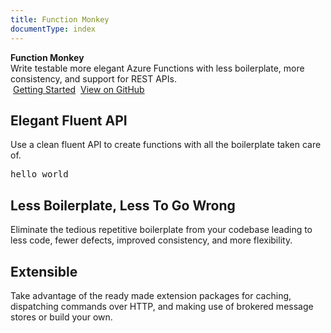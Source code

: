 ```yaml
---
title: Function Monkey
documentType: index
---
```

<style type="text/css">
footer{
  position: relative;
}
</style>

<div class="hero">
  <div class="wrap">
    <div class="text">
      <strong>Function Monkey</strong>
    </div>    
    <div class="minitext">
    Write testable more elegant Azure Functions with less boilerplate, more consistency, and support for REST APIs.
    </div>
    <div class="buttons-unit">
      <a href="guides/gettingStarted.html" class="button"><i class="fas fa-paper-plane"></i><span style="margin-left: 4px;">Getting Started</span></a>
      <a href="https://github.com/JamesRandall/AzureFromTheTrenches.Commanding" class="button"><i class="fab fa-github"></i><span style="margin-left: 4px;">View on GitHub</span></a>
    </div>
  </div>
</div>
<div class="key-section">
  <div class="container">
    <div class="row">
      <div class="col-md-10 col-md-offset-1 text-center">
        <div class="icon-container"><i class="fas fa-fast-forward"></i></div>
        <section>
          <h2>Elegant Fluent API</h2>
          <p class="lead">
          Use a clean fluent API to create functions with all the boilerplate taken care of.
          </p>
        </section>
      </div>
    </div>
    <div class="row">
      <div class="col-md-10 col-md-offset-1 text-center">
        <pre>hello world</pre>
      </div>
    </div>
  </div>
</div>
<div class="counter-key-section">
  <div class="container">
    <div class="row">
      <div class="col-md-10 col-md-offset-1 text-center">
        <div class="icon-container"><i class="fas fa-code"></i></div>
        <section>
          <h2>Less Boilerplate, Less To Go Wrong</h2>
          <p class="lead">Eliminate the tedious repetitive boilerplate from your codebase leading to less code, fewer defects, improved consistency, and more flexibility.</p>
        </section>
      </div>
    </div>
  </div>
</div>
<div class="key-section">
  <div class="container content">
    <div class="row">
      <div class="col-md-10 col-md-offset-1 text-center">
        <div class="icon-container"><i class="fas fa-wrench"></i></div>
        <section>
          <h2>Extensible</h2>
          <p class="lead">Take advantage of the ready made extension packages for caching, dispatching commands over HTTP, and making use of brokered message stores or build your own.</p>
        </section>
      </div>
    </div>
  </div>
</div>
